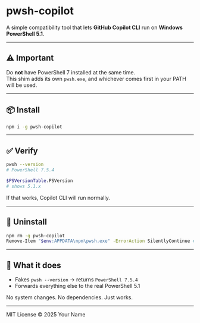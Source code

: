 # pwsh-copilot

A simple compatibility tool that lets **GitHub Copilot CLI** run on **Windows PowerShell 5.1**.

---

## ⚠️ Important

Do **not** have PowerShell 7 installed at the same time.  
This shim adds its own `pwsh.exe`, and whichever comes first in your PATH will be used.

---

## 📦 Install

```bash
npm i -g pwsh-copilot
```

---

## ✅ Verify

```bash
pwsh --version
# PowerShell 7.5.4

$PSVersionTable.PSVersion
# shows 5.1.x
```

If that works, Copilot CLI will run normally.

---

## 🧰 Uninstall

```bash
npm rm -g pwsh-copilot
Remove-Item "$env:APPDATA\npm\pwsh.exe" -ErrorAction SilentlyContinue # Remove leftover shim
```

---

## 🧩 What it does

* Fakes `pwsh --version` → returns `PowerShell 7.5.4`
* Forwards everything else to the real PowerShell 5.1

No system changes.
No dependencies.
Just works.

---

MIT License © 2025 Your Name
